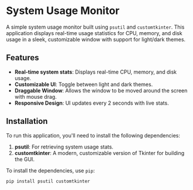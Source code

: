 # System Usage Monitor

A simple system usage monitor built using `psutil` and `customtkinter`. This application displays real-time usage statistics for CPU, memory, and disk usage in a sleek, customizable window with support for light/dark themes.

## Features
- **Real-time system stats**: Displays real-time CPU, memory, and disk usage.
- **Customizable UI**: Toggle between light and dark themes.
- **Draggable Window**: Allows the window to be moved around the screen with mouse drag.
- **Responsive Design**: UI updates every 2 seconds with live stats.

## Installation

To run this application, you'll need to install the following dependencies:

1. **psutil**: For retrieving system usage stats.
2. **customtkinter**: A modern, customizable version of Tkinter for building the GUI.

To install the dependencies, use `pip`:

```bash
pip install psutil customtkinter
